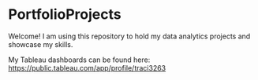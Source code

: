 # PortfolioProjects

Welcome! I am using this repository to hold my data analytics projects and showcase my skills.

My Tableau dashboards can be found here: https://public.tableau.com/app/profile/traci3263
